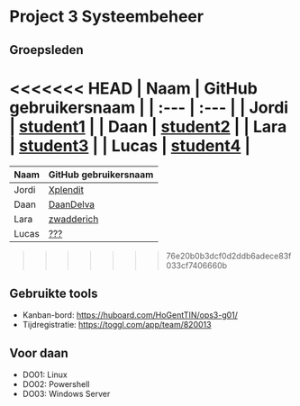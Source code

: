 # Project 3 Systeembeheer

## Groepsleden

<<<<<<< HEAD
| Naam     | GitHub gebruikersnaam                   |
| :---     | :---                                    |
| Jordi | [student1](https://github.com/Xplendit) |
| Daan | [student2](https://github.com/DaanDelva) |
| Lara | [student3](https://github.com/zwadderich) |
| Lucas | [student4](https://github.com/LucasClaeys) |
=======
| Naam  | GitHub gebruikersnaam                       |
| :---  | :---                                        |
| Jordi | [Xplendit](https://github.com/Xplendit)     |
| Daan  | [DaanDelva](https://github.com/DaanDelva)   |
| Lara  | [zwadderich](https://github.com/zwadderich) |
| Lucas | [???](https://github.com/student4)          |
>>>>>>> 76e20b0b3dcf0d2ddb6adece83f033cf7406660b

## Gebruikte tools

* Kanban-bord: <https://huboard.com/HoGentTIN/ops3-g01/>
* Tijdregistratie: <https://toggl.com/app/team/820013>

## Voor daan
* DO01: Linux
* DO02: Powershell
* DO03: Windows Server
